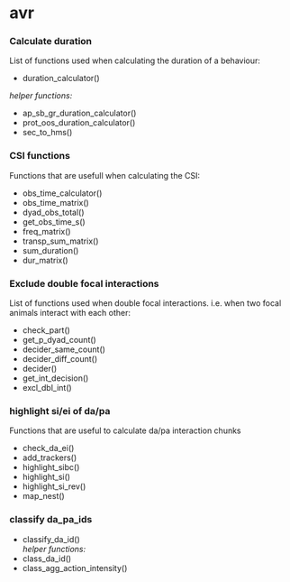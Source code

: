 # avr

### Calculate duration
List of functions used when calculating the duration of a behaviour:

- duration_calculator()

_helper functions:_

- ap_sb_gr_duration_calculator()  
- prot_oos_duration_calculator()  
- sec_to_hms()  

### CSI functions
Functions that are usefull when calculating the CSI:  

- obs_time_calculator()
- obs_time_matrix()
- dyad_obs_total()
- get_obs_time_s()
- freq_matrix()
- transp_sum_matrix()
- sum_duration()
- dur_matrix()


### Exclude double focal interactions
List of functions used when double focal interactions.
i.e. when two focal animals interact with each other:  

- check_part()  
- get_p_dyad_count()  
- decider_same_count()  
- decider_diff_count()  
- decider()  
- get_int_decision()  
- excl_dbl_int()  

### highlight si/ei of da/pa
Functions that are useful to calculate da/pa interaction chunks

- check_da_ei()
- add_trackers()
- highlight_sibc()
- highlight_si()
- highlight_si_rev()
- map_nest()

### classify da_pa_ids
- classify_da_id()  
_helper functions:_  
- class_da_id()
- class_agg_action_intensity()
